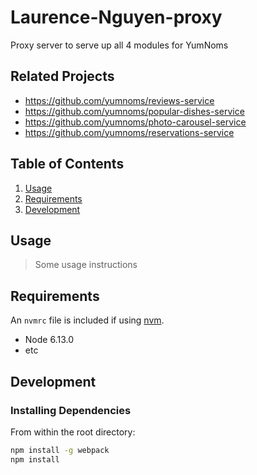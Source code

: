 # Laurence-Nguyen-proxy

Proxy server to serve up all 4 modules for YumNoms

## Related Projects

  - https://github.com/yumnoms/reviews-service
  - https://github.com/yumnoms/popular-dishes-service
  - https://github.com/yumnoms/photo-carousel-service
  - https://github.com/yumnoms/reservations-service

## Table of Contents

1. [Usage](#Usage)
1. [Requirements](#requirements)
1. [Development](#development)

## Usage

> Some usage instructions

## Requirements

An `nvmrc` file is included if using [nvm](https://github.com/creationix/nvm).

- Node 6.13.0
- etc

## Development

### Installing Dependencies

From within the root directory:

```sh
npm install -g webpack
npm install
```

